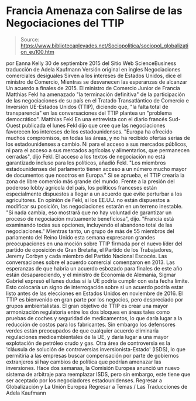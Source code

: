 # Francia Amenaza con Salirse de las Negociaciones del TTIP

> Source: https://www.bibliotecapleyades.net/Sociopolitica/sociopol_globalization_eu100.htm

por Eanna Kelly 30 de septiembre 2015
del Sitio Web ScienceBusiness
traducción de Adela Kaufmann Versión original en ingles
Negociaciones comerciales desiguales
Sirven a los intereses de Estados Unidos, dice el ministro de Comercio,
Mientras se desvanecen las esperanzas de alcanzar
Un acuerdo a finales de 2015.
El ministro de Comercio Junior de Francia Matthias Fekl ha amenazado "la terminación definitiva" de la participación de las negociaciones de su país en el Tratado Transatlántico de Comercio e Inversión UE-Estados Unidos (TTIP), diciendo que,
"la falta total de transparencia" en las conversaciones del TTIP plantea un "problema democrático".
Matthias Fekl
En una entrevista con el diario francés Sud-Ouest publicada el lunes Fekl dijo que cree que las negociaciones favorecen los intereses de los estadounidenses.
"Europa ha ofrecido muchos compromisos, en todas las áreas, y no ha recibido ofertas serias de los estadounidenses a cambio. Ni para el acceso a sus mercados públicos, ni para el acceso a sus mercados agrícolas y alimentarios, que permanecen cerradas", dijo Fekl.
El acceso a los textos de negociación no está garantizado incluso para los políticos, añadió Fekl.
"Los miembros estadounidenses del parlamento tienen acceso a un número mucho mayor de documentos que nosotros en Europa."
Si se aprueba, el TTIP crearía la zona de libre comercio más grande del mundo.
Frente a la presión del poderoso lobby agrícola del país, los políticos franceses están especialmente dispuestos a llegar a un acuerdo que evite perturbar a los agricultores.
En opinión de Fekl, si los EE.UU. no están dispuestos a modificar su posición, las negociaciones estarán en un terreno inestable.
"Si nada cambia, eso mostrará que no hay voluntad de garantizar un proceso de negociación mutuamente beneficiosa", dijo. "Francia está examinando todas sus opciones, incluyendo el abandono total de las negociaciones."
Mientras tanto, un grupo de más de 55 miembros del parlamento del Reino Unido esta semana expresaron grandes preocupaciones en una moción sobre TTIP firmada por el nuevo líder del partido de oposición de Gran Bretaña, el Partido de los Trabajadores, Jeremy Corbyn y cada miembro del Partido Nacional Escocés.
Las conversaciones sobre el acuerdo comercial comenzaron en 2013. Las esperanzas de que habría un acuerdo esbozado para finales de este año están desapareciendo, y el ministro de Economía de Alemania, Sigmar Gabriel expresó el lunes dudas si la UE podría cumplir con esta fecha límite. Esto colocaría un signo de interrogación sobre si un acuerdo podría estar listo antes de las elecciones en Estados Unidos en noviembre de 2016.
El TTIP es bienvenido en gran parte por los negocios, pero despreciado por grupos ambientalistas.
El gran objetivo de TTIP es crear una mayor armonización regulatoria entre los dos bloques en áreas tales como pruebas de coches y seguridad de medicamentos, lo que daría lugar a la reducción de costos para los fabricantes.
Sin embargo los defensores verdes están preocupados de que cualquier acuerdo eliminaría regulaciones medioambientales de la UE, y daría lugar a una mayor explotación de petróleo crudo y gas.
Otra área de controversia es la 'cláusula de solución de controversias inversionista-Estado' (ISDS), lo que permitiría a las empresas buscar compensación por parte de gobiernos extranjeros si hay cambios de política que podrían amenazar las inversiones. Hace dos semanas, la Comisión Europea anunció un nuevo sistema de arbitraje para reemplazar ISDS, pero sin embargo, este tiene que ser aceptado por los negociadores estadounidenses.
Regresar a Globalización y La Unión Europea
Regresar a Temas / Las Traducciones de Adela Kaufmann
